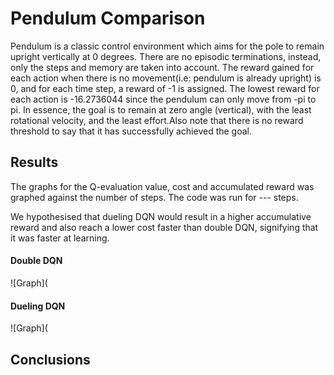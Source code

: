 # Pendulum Comparison

Pendulum is a classic control environment which aims for the pole to remain upright vertically at 0 degrees. There are no episodic terminations, instead, only the steps and memory are taken into account. The reward gained for each action when there is no movement(i.e: pendulum is already upright) is 0, and for each time step, a reward of -1 is assigned. The lowest reward for each action is -16.2736044 since the pendulum can only move from -pi to pi. In essence, the goal is to remain at zero angle (vertical), with the least rotational velocity, and the least effort.Also note that there is no reward threshold to say that it has successfully achieved the goal.

## Results

The graphs for the Q-evaluation value, cost and accumulated reward was graphed against the number of steps. The code was run for --- steps. 

We hypothesised that dueling DQN would result in a higher accumulative reward and also reach a lower cost faster than double DQN, signifying that it was faster at learning. 


#### Double DQN 
![Graph](


#### Dueling DQN
![Graph](


## Conclusions